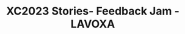 ---
title: XC2023 Stories- Feedback Jam - LAVOXA
redirect_to: https://jamboard.google.com/d/1tqXvDm9zOL8fniSDTotNw8eOesK5LRjh9yQ8cQMikMc/edit?usp=sharing
redirect_from: 
  - /XC23StoriesJam_LAVOXA
  - /xc23storiesjam_lavoxa
---